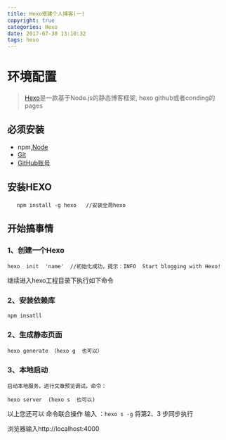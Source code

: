 ```yaml
---
title: Hexo搭建个人博客(一)
copyright: true
categories: Hexo
date: 2017-07-30 13:10:32
tags: hexo
---
```


# 环境配置
>[Hexo](https://github.com/hexojs/hexo)是一款基于Node.js的静态博客框架, hexo github或者conding的pages

## 必须安装
  + npm,[Node](https://nodejs.org/en/)  
  + [Git]()  
  + [GitHub账号](https://github.com)  

## 安装HEXO
 ```
    npm install -g hexo   //安装全局hexo
 ```

## 开始搞事情
###  1、创建一个Hexo
```
hexo  init  'name'  //初始化成功，提示：INFO  Start blogging with Hexo!  
``` 
 继续进入hexo工程目录下执行如下命令 

###  2、安装依赖库
``` 
npm insatll
```
###  2、生成静态页面
```
hexo generate （hexo g  也可以）   
```
### 3、本地启动
    启动本地服务，进行文章预览调试，命令：
```
hexo server  (hexo s  也可以)
```
以上您还可以 命令联合操作 输入 ：` hexo s -g ` 将第2、3 步同步执行

浏览器输入http://localhost:4000 
